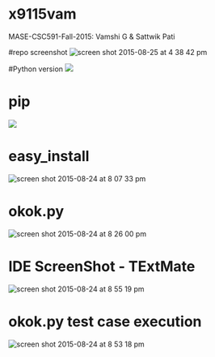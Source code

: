# x9115vam
MASE-CSC591-Fall-2015: Vamshi G &amp; Sattwik Pati

#repo screenshot
![screen shot 2015-08-25 at 4 38 42 pm](https://cloud.githubusercontent.com/assets/8950958/9478854/442ef40a-4b48-11e5-97cd-00e71734178f.png)


#Python version
![](https://cloud.githubusercontent.com/assets/10588000/9455561/7fba2df4-4a9a-11e5-8298-1da47f5f2664.png)


# pip 
![](https://cloud.githubusercontent.com/assets/10588000/9455672/97a9957a-4a9b-11e5-8b2b-560d83d1817b.png)

# easy_install 
![screen shot 2015-08-24 at 8 07 33 pm](https://cloud.githubusercontent.com/assets/10588000/9455697/de3b88c2-4a9b-11e5-9a2e-6e867b63efb4.png)

# okok.py
![screen shot 2015-08-24 at 8 26 00 pm](https://cloud.githubusercontent.com/assets/10588000/9455914/6bc48c8c-4a9e-11e5-8be2-9dd0fcdfd197.png)

# IDE ScreenShot - TExtMate
![screen shot 2015-08-24 at 8 55 19 pm](https://cloud.githubusercontent.com/assets/10588000/9456205/8091af2e-4aa2-11e5-9fdd-68035c4c6d37.png)

# okok.py test case execution
![screen shot 2015-08-24 at 8 53 18 pm](https://cloud.githubusercontent.com/assets/8950958/9456258/21048bde-4aa3-11e5-8f0a-b9e7649ce6ce.png)
